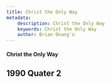```yaml
---
title: Christ the Only Way
metadata:
    description: Christ the Only Way
    keywords: Christ the Only Way
    author: Brian Onang'o
---
```


#### Christ the Only Way

## 1990 Quater 2
